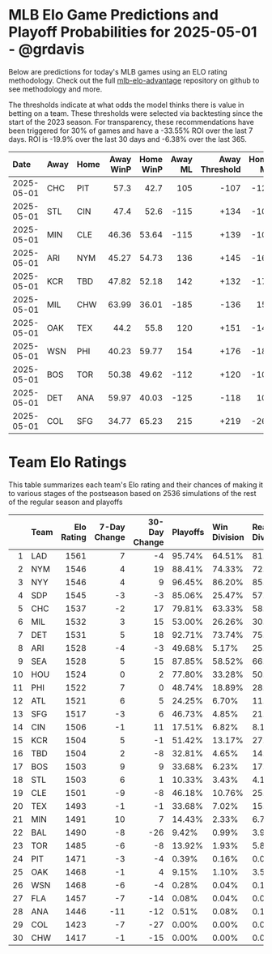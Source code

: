 # MLB Elo Game Predictions and Playoff Probabilities for 2025-05-01 - @grdavis
Below are predictions for today's MLB games using an ELO rating methodology. Check out the full [mlb-elo-advantage](https://github.com/grdavis/mlb-elo-advantage) repository on github to see methodology and more.

The thresholds indicate at what odds the model thinks there is value in betting on a team. These thresholds were selected via backtesting since the start of the 2023 season. For transparency, these recommendations have been triggered for 30% of games and have a -33.55% ROI over the last 7 days. ROI is -19.9% over the last 30 days and -6.38% over the last 365.

| Date       | Away   | Home   |   Away WinP |   Home WinP |   Away ML |   Away Threshold |   Home ML |   Home Threshold |
|:-----------|:-------|:-------|------------:|------------:|----------:|-----------------:|----------:|-----------------:|
| 2025-05-01 | CHC    | PIT    |       57.3  |       42.7  |       105 |             -107 |      -125 |             +160 |
| 2025-05-01 | STL    | CIN    |       47.4  |       52.6  |      -115 |             +134 |      -105 |             +111 |
| 2025-05-01 | MIN    | CLE    |       46.36 |       53.64 |      -115 |             +139 |      -105 |             +107 |
| 2025-05-01 | ARI    | NYM    |       45.27 |       54.73 |       136 |             +145 |      -162 |             +103 |
| 2025-05-01 | KCR    | TBD    |       47.82 |       52.18 |       142 |             +132 |      -170 |             +113 |
| 2025-05-01 | MIL    | CHW    |       63.99 |       36.01 |      -185 |             -136 |       154 |             +208 |
| 2025-05-01 | OAK    | TEX    |       44.2  |       55.8  |       120 |             +151 |      -142 |             -101 |
| 2025-05-01 | WSN    | PHI    |       40.23 |       59.77 |       154 |             +176 |      -185 |             -117 |
| 2025-05-01 | BOS    | TOR    |       50.38 |       49.62 |      -112 |             +120 |      -108 |             +124 |
| 2025-05-01 | DET    | ANA    |       59.97 |       40.03 |      -125 |             -118 |       105 |             +177 |
| 2025-05-01 | COL    | SFG    |       34.77 |       65.23 |       215 |             +219 |      -265 |             -143 |

# Team Elo Ratings
This table summarizes each team's Elo rating and their chances of making it to various stages of the postseason based on 2536 simulations of the rest of the regular season and playoffs

|    | Team   |   Elo Rating |   7-Day Change |   30-Day Change | Playoffs   | Win Division   | Reach Div. Rd.   | Reach CS   | Reach WS   | Win WS   |
|---:|:-------|-------------:|---------------:|----------------:|:-----------|:---------------|:-----------------|:-----------|:-----------|:---------|
|  1 | LAD    |         1561 |              7 |              -4 | 95.74%     | 64.51%         | 81.19%           | 49.29%     | 28.98%     | 17.23%   |
|  2 | NYM    |         1546 |              4 |              19 | 88.41%     | 74.33%         | 72.04%           | 39.55%     | 19.91%     | 11.87%   |
|  3 | NYY    |         1546 |              4 |               9 | 96.45%     | 86.20%         | 85.84%           | 54.26%     | 32.81%     | 16.96%   |
|  4 | SDP    |         1545 |             -3 |              -3 | 85.06%     | 25.47%         | 57.73%           | 27.09%     | 14.59%     | 8.28%    |
|  5 | CHC    |         1537 |             -2 |              17 | 79.81%     | 63.33%         | 58.40%           | 28.98%     | 13.41%     | 7.53%    |
|  6 | MIL    |         1532 |              3 |              15 | 53.00%     | 26.26%         | 30.80%           | 14.87%     | 5.88%      | 3.12%    |
|  7 | DET    |         1531 |              5 |              18 | 92.71%     | 73.74%         | 75.75%           | 39.98%     | 20.43%     | 8.32%    |
|  8 | ARI    |         1528 |             -4 |              -3 | 49.68%     | 5.17%          | 25.67%           | 10.33%     | 4.89%      | 2.68%    |
|  9 | SEA    |         1528 |              5 |              15 | 87.85%     | 58.52%         | 66.36%           | 33.24%     | 17.03%     | 7.61%    |
| 10 | HOU    |         1524 |              0 |               2 | 77.80%     | 33.28%         | 50.99%           | 25.20%     | 12.58%     | 5.05%    |
| 11 | PHI    |         1522 |              7 |               0 | 48.74%     | 18.89%         | 28.67%           | 12.62%     | 5.32%      | 2.88%    |
| 12 | ATL    |         1521 |              6 |               5 | 24.25%     | 6.70%          | 11.04%           | 4.65%      | 1.70%      | 0.59%    |
| 13 | SFG    |         1517 |             -3 |               6 | 46.73%     | 4.85%          | 21.92%           | 8.44%      | 3.90%      | 2.01%    |
| 14 | CIN    |         1506 |             -1 |              11 | 17.51%     | 6.82%          | 8.16%            | 3.04%      | 1.03%      | 0.47%    |
| 15 | KCR    |         1504 |              5 |              -1 | 51.42%     | 13.17%         | 27.72%           | 11.32%     | 4.02%      | 1.22%    |
| 16 | TBD    |         1504 |              2 |              -8 | 32.81%     | 4.65%          | 14.94%           | 5.88%      | 2.29%      | 0.67%    |
| 17 | BOS    |         1503 |              9 |               9 | 33.68%     | 6.23%          | 17.07%           | 6.70%      | 2.56%      | 0.87%    |
| 18 | STL    |         1503 |              6 |               1 | 10.33%     | 3.43%          | 4.18%            | 1.06%      | 0.39%      | 0.24%    |
| 19 | CLE    |         1501 |             -9 |              -8 | 46.18%     | 10.76%         | 25.83%           | 10.37%     | 3.59%      | 1.22%    |
| 20 | TEX    |         1493 |             -1 |              -1 | 33.68%     | 7.02%          | 15.30%           | 5.60%      | 2.33%      | 0.59%    |
| 21 | MIN    |         1491 |             10 |               7 | 14.43%     | 2.33%          | 6.74%            | 3.08%      | 0.75%      | 0.20%    |
| 22 | BAL    |         1490 |             -8 |             -26 | 9.42%      | 0.99%          | 3.90%            | 1.38%      | 0.59%      | 0.16%    |
| 23 | TOR    |         1485 |             -6 |              -8 | 13.92%     | 1.93%          | 5.84%            | 1.93%      | 0.79%      | 0.20%    |
| 24 | PIT    |         1471 |             -3 |              -4 | 0.39%      | 0.16%          | 0.04%            | 0.00%      | 0.00%      | 0.00%    |
| 25 | OAK    |         1468 |             -1 |               4 | 9.15%      | 1.10%          | 3.55%            | 1.03%      | 0.20%      | 0.04%    |
| 26 | WSN    |         1468 |             -6 |              -4 | 0.28%      | 0.04%          | 0.16%            | 0.08%      | 0.00%      | 0.00%    |
| 27 | FLA    |         1457 |             -7 |             -14 | 0.08%      | 0.04%          | 0.00%            | 0.00%      | 0.00%      | 0.00%    |
| 28 | ANA    |         1446 |            -11 |             -12 | 0.51%      | 0.08%          | 0.16%            | 0.04%      | 0.04%      | 0.00%    |
| 29 | COL    |         1423 |             -7 |             -27 | 0.00%      | 0.00%          | 0.00%            | 0.00%      | 0.00%      | 0.00%    |
| 30 | CHW    |         1417 |             -1 |             -15 | 0.00%      | 0.00%          | 0.00%            | 0.00%      | 0.00%      | 0.00%    |